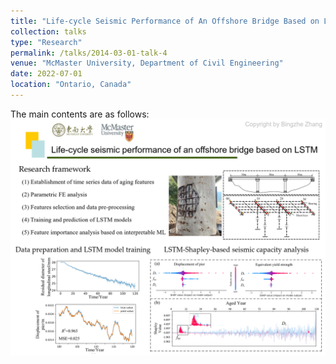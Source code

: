 ```yaml
---
title: "Life-cycle Seismic Performance of An Offshore Bridge Based on LSTM"
collection: talks
type: "Research"
permalink: /talks/2014-03-01-talk-4
venue: "McMaster University, Department of Civil Engineering"
date: 2022-07-01
location: "Ontario, Canada"
---
```



The main contents are as follows:
![Research_4](/_pages/Research_4.png)
